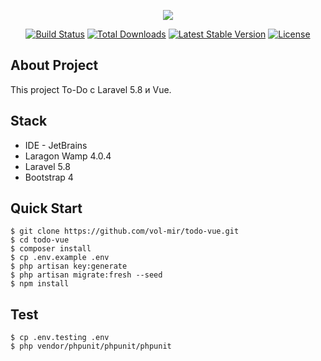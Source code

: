 <p align="center"><img src="https://laravel.com/assets/img/components/logo-laravel.svg"></p>

<p align="center">
<a href="https://travis-ci.org/laravel/framework"><img src="https://travis-ci.org/laravel/framework.svg" alt="Build Status"></a>
<a href="https://packagist.org/packages/laravel/framework"><img src="https://poser.pugx.org/laravel/framework/d/total.svg" alt="Total Downloads"></a>
<a href="https://packagist.org/packages/laravel/framework"><img src="https://poser.pugx.org/laravel/framework/v/stable.svg" alt="Latest Stable Version"></a>
<a href="https://packagist.org/packages/laravel/framework"><img src="https://poser.pugx.org/laravel/framework/license.svg" alt="License"></a>
</p>

## About Project

This project To-Do с Laravel 5.8 и Vue.

## Stack

- IDE - JetBrains
- Laragon Wamp 4.0.4
- Laravel 5.8
- Bootstrap 4

## Quick Start
```shell
$ git clone https://github.com/vol-mir/todo-vue.git
$ cd todo-vue
$ composer install
$ cp .env.example .env
$ php artisan key:generate
$ php artisan migrate:fresh --seed
$ npm install
```

## Test
```shell
$ cp .env.testing .env
$ php vendor/phpunit/phpunit/phpunit
```
